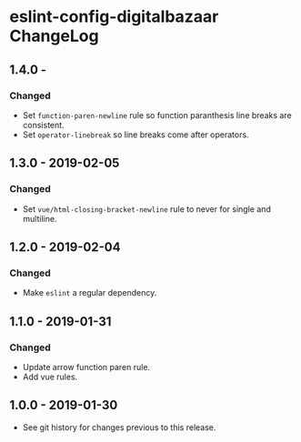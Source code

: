# eslint-config-digitalbazaar ChangeLog

## 1.4.0 -

### Changed
- Set `function-paren-newline` rule so function paranthesis line breaks are consistent.
- Set `operator-linebreak` so line breaks come after operators.

## 1.3.0 - 2019-02-05

### Changed
- Set `vue/html-closing-bracket-newline` rule to never for single and multiline.

## 1.2.0 - 2019-02-04

### Changed
- Make `eslint` a regular dependency.

## 1.1.0 - 2019-01-31

### Changed
- Update arrow function paren rule.
- Add vue rules.

## 1.0.0 - 2019-01-30

- See git history for changes previous to this release.
